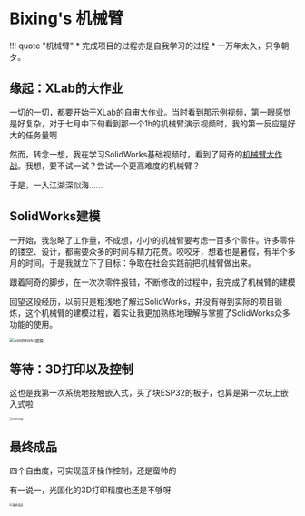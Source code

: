 # Bixing's 机械臂
!!! quote "机械臂"
    * 完成项目的过程亦是自我学习的过程
    * 一万年太久，只争朝夕。

## 缘起：XLab的大作业
一切的一切，都要开始于XLab的自审大作业。当时看到那示例视频，第一眼感觉是好复杂，对于七月中下旬看到那一个1h的机械臂演示视频时，我的第一反应是好大的任务量啊

然而，转念一想，我在学习SolidWorks基础视频时，看到了阿奇的[机械臂大作战](https://www.bilibili.com/cheese/play/ss865?csource=common_myclass_purchasedlecture_null&spm_id_from=333.874.selfDef.mine_paid_list)。我想，要不试一试？尝试一个更高难度的机械臂？

于是，一入江湖深似海......

## SolidWorks建模
一开始，我忽略了工作量，不成想，小小的机械臂要考虑一百多个零件。许多零件的镂空、设计，都需要众多的时间与精力花费。咬咬牙，想着也是暑假，有半个多月的时间。于是我就立下了目标：争取在社会实践前把机械臂做出来。

跟着阿奇的脚步，在一次次零件报错，不断修改的过程中，我完成了机械臂的建模

回望这段经历，以前只是粗浅地了解过SolidWorks，并没有得到实际的项目锻炼，这个机械臂的建模过程，着实让我更加熟练地理解与掌握了SolidWorks众多功能的使用。

<img src="https://wbx-1328220477.cos.ap-shanghai.myqcloud.com/202408021638815.png" alt="SolidWorks建模" style="zoom: 50%;" />

## 等待：3D打印以及控制
这也是我第一次系统地接触嵌入式，买了块ESP32的板子，也算是第一次玩上嵌入式啦

<img src="https://wbx-1328220477.cos.ap-shanghai.myqcloud.com/202408102224255.jpg" alt="ESP32板" style="zoom: 33%;" />

## 最终成品

四个自由度，可实现蓝牙操作控制，还是蛮帅的

有一说一，光固化的3D打印精度也还是不够呀

<img src="https://wbx-1328220477.cos.ap-shanghai.myqcloud.com/202408102224440.jpg" alt="最终成品" style="zoom: 33%;" />





